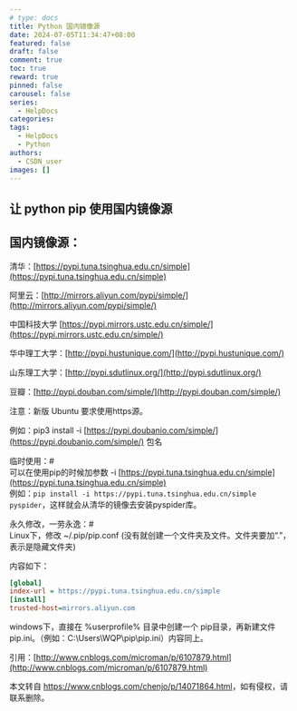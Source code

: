 ```yaml
---
# type: docs 
title: Python 国内镜像源
date: 2024-07-05T11:34:47+08:00
featured: false
draft: false
comment: true
toc: true
reward: true
pinned: false
carousel: false
series:
  - HelpDocs
categories:
tags: 
  - HelpDocs
  - Python
authors:
  - CSDN_user
images: []
--- 
```

让 python pip 使用国内镜像源
--------------------

国内镜像源：
------

清华：[https://pypi.tuna.tsinghua.edu.cn/simple](https://pypi.tuna.tsinghua.edu.cn/simple)

阿里云：[http://mirrors.aliyun.com/pypi/simple/](http://mirrors.aliyun.com/pypi/simple/)

中国科技大学 [https://pypi.mirrors.ustc.edu.cn/simple/](https://pypi.mirrors.ustc.edu.cn/simple/)

华中理工大学：[http://pypi.hustunique.com/](http://pypi.hustunique.com/)

山东理工大学：[http://pypi.sdutlinux.org/](http://pypi.sdutlinux.org/)

豆瓣：[http://pypi.douban.com/simple/](http://pypi.douban.com/simple/)

注意：新版 Ubuntu 要求使用https源。

例如：pip3 install -i [https://pypi.doubanio.com/simple/](https://pypi.doubanio.com/simple/) 包名

临时使用：#  
可以在使用pip的时候加参数 -i [https://pypi.tuna.tsinghua.edu.cn/simple](https://pypi.tuna.tsinghua.edu.cn/simple)  
例如：`pip install -i https://pypi.tuna.tsinghua.edu.cn/simple pyspider`，这样就会从清华的镜像去安装pyspider库。

永久修改，一劳永逸：#  
Linux下，修改 ~/.pip/pip.conf (没有就创建一个文件夹及文件。文件夹要加“.”，表示是隐藏文件夹)

内容如下：

```ini
[global]
index-url = https://pypi.tuna.tsinghua.edu.cn/simple
[install]
trusted-host=mirrors.aliyun.com
```

windows下，直接在 %userprofile% 目录中创建一个 pip目录，再新建文件 pip.ini。（例如：C:\\Users\\WQP\\pip\\pip.ini）内容同上。

引用：[http://www.cnblogs.com/microman/p/6107879.html](http://www.cnblogs.com/microman/p/6107879.html)

本文转自 <https://www.cnblogs.com/chenjo/p/14071864.html>，如有侵权，请联系删除。